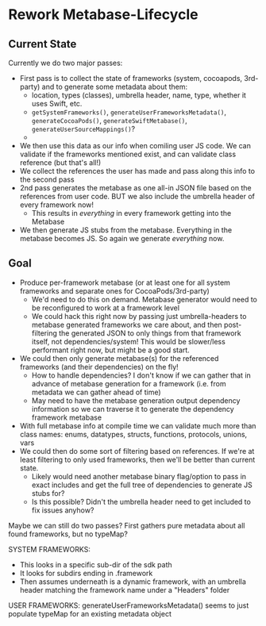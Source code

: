 # Rework Metabase-Lifecycle

## Current State

Currently we do two major passes:
- First pass is to collect the state of frameworks (system, cocoapods, 3rd-party) and to generate some metadata about them:
	- location, types (classes), umbrella header, name, type, whether it uses Swift, etc.
	- `getSystemFrameworks()`, `generateUserFrameworksMetadata()`, `generateCocoaPods()`, `generateSwiftMetabase()`, `generateUserSourceMappings()`?
	-
- We then use this data as our info when comiling user JS code. We can validate if the frameworks mentioned exist, and can validate class reference (but that's all!)
- We collect the references the user has made and pass along this info to the second pass
- 2nd pass generates the metabase as one all-in JSON file based on the references from user code. BUT we also include the umbrella header of every framework now!
	- This results in *everything* in every framework getting into the Metabase
- We then generate JS stubs from the metabase. Everything in the metabase becomes JS. So again we generate *everything* now.

## Goal

- Produce per-framework metabase (or at least one for all system frameworks and separate ones for CocoaPods/3rd-party)
	- We'd need to do this on demand. Metabase generator would need to be reconfigured to work at a framework level
	- We could hack this right now by passing just umbrella-headers to metabase generated frameworks we care about, and then post-filtering the generated JSON to only things from that framework itself, not dependencies/system! This would be slower/less performant right now, but might be a good start.
- We could then only generate metabase(s) for the referenced frameworks (and their dependencies) on the fly!
	- How to handle dependencies? I don't know if we can gather that in advance of metabase generation for a framework (i.e. from metadata we can gather ahead of time)
	- May need to have the metabase generation output dependency information so we can traverse it to generate the dependency framework metabase
- With full metabase info at compile time we can validate much more than class names: enums, datatypes, structs, functions, protocols, unions, vars
- We could then do some sort of filtering based on references. If we're at least filtering to only used frameworks, then we'll be better than current state.
	- Likely would need another metabase binary flag/option to pass in exact includes and get the full tree of dependencies to generate JS stubs for?
	- Is this possible? Didn't the umbrella header need to get included to fix issues anyhow?

Maybe we can still do two passes? First gathers pure metadata about all found frameworks, but no typeMap?

SYSTEM FRAMEWORKS:
* This looks in a specific sub-dir of the sdk path
* It looks for subdirs ending in .framework
* Then assumes underneath is a dynamic framework, with an umbrella header matching the framework name under a "Headers" folder

USER FRAMEWORKS:
generateUserFrameworksMetadata() seems to just populate typeMap for an existing metadata object
